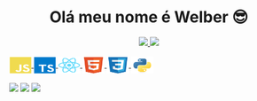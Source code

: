 <div align="center"><h1> Olá meu nome é Welber 😎</h1> </div>



<div align="center">
  <a href="https://github.com/Welberlins">
  <img height="180em" src="https://github-readme-stats.vercel.app/api?username=Welberlins&show_icons=true&theme=tokyonight&include_all_commits=true&count_private=true"/>
  <img height="180em" src="https://github-readme-stats.vercel.app/api/top-langs/?username=Welberlins&layout=compact&langs_count=7&theme=tokyonight"/>
</div>

<div style="display: inline_block"><br>
  <img align="center" alt="Welber-Js" height="30" width="40" src="https://raw.githubusercontent.com/devicons/devicon/master/icons/javascript/javascript-plain.svg">
  <img align="center" alt="Welber-Ts" height="30" width="40" src="https://raw.githubusercontent.com/devicons/devicon/master/icons/typescript/typescript-plain.svg">
  <img align="center" alt="Welber-React" height="30" width="40" src="https://raw.githubusercontent.com/devicons/devicon/master/icons/react/react-original.svg">
  <img align="center" alt="Welber-HTML" height="30" width="40" src="https://raw.githubusercontent.com/devicons/devicon/master/icons/html5/html5-original.svg">
  <img align="center" alt="Welber-CSS" height="30" width="40" src="https://raw.githubusercontent.com/devicons/devicon/master/icons/css3/css3-original.svg">
  <img align="center" alt="Welber-Python" height="30" width="40" src="https://raw.githubusercontent.com/devicons/devicon/master/icons/python/python-original.svg">
</div><br>


<div> 
  <a href="https://www.instagram.com/welber_lins/" target="_blank"><img src="https://img.shields.io/badge/-Instagram-%23E4405F?style=for-the-badge&logo=instagram&logoColor=white" target="_blank"></a>
  <a href = "mailto:welber_lins@yahoo.com"><img src="https://img.shields.io/badge/-Gmail-%23333?style=for-the-badge&logo=gmail&logoColor=white" target="_blank"></a>
  <a href="www.linkedin.com/in/welber-lins-tavares-ferreira-ba6a60102" target="_blank"><img src="https://img.shields.io/badge/-LinkedIn-%230077B5?style=for-the-badge&logo=linkedin&logoColor=white" target="_blank"></a> 
 
 
</div>
